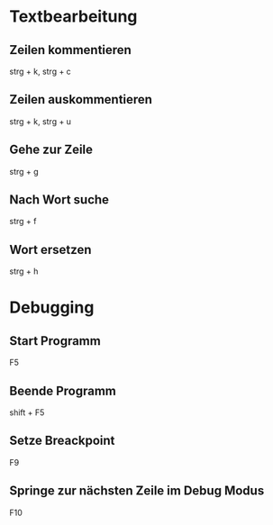 # Textbearbeitung

## Zeilen kommentieren

strg + k, strg + c

## Zeilen auskommentieren

strg + k, strg + u

## Gehe zur Zeile

strg + g

## Nach Wort suche

strg + f

## Wort ersetzen

strg + h

# Debugging

## Start Programm

F5

## Beende Programm

shift + F5

## Setze Breackpoint

F9

## Springe zur nächsten Zeile im Debug Modus

F10